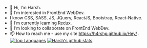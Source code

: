 - 👋 Hi, I’m Harsh.
- 👀 I’m interested in FrontEnd WebDev.
-    I know CSS, SASS, JS, JQuery, ReactJS, Bootstrap, React-Native.
- 🌱 I’m currently learning Redux.
- 💞️ I’m looking to collaborate on FrontEnd WebDev.
- 📫 How to reach me - use my site https://h4rshp.github.io/Hey/
.
[![Top Languages](https://github-readme-stats.vercel.app/api/top-langs/?username=h4rSHp&show_icons=true&theme=radical&layout=midnight-purple)](https://github.com/h4rSHp)
[![Harsh's github stats](https://github-readme-stats.vercel.app/api?username=h4rSHp&count_private=true&show_icons=true&theme=midnight-purple)](https://github.com/h4rSHp)
<!---
h4rSHp/h4rSHp is a ✨ special ✨ repository because its `README.md` (this file) appears on your GitHub profile.
You can click the Preview link to take a look at your changes.
--->
